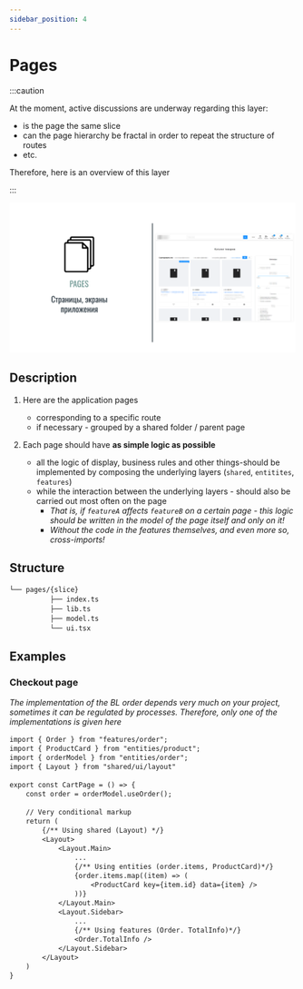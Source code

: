 ```yaml
---
sidebar_position: 4
---
```


# Pages

:::caution

At the moment, active discussions are underway regarding this layer:

- is the page the same slice
- can the page hierarchy be fractal in order to repeat the structure of routes
- etc.

Therefore, here is an overview of this layer

:::

![pages-themed-bordered](/img/layers/pages.png)

## Description

1. Here are the application pages
    - corresponding to a specific route
    - if necessary - grouped by a shared folder / parent page

1. Each page should have **as simple logic as possible**
    - all the logic of display, business rules and other things-should be implemented by composing the underlying layers (`shared`, `entitites`, `features`)
    - while the interaction between the underlying layers - should also be carried out most often on the page
        - *That is, if `featureA` affects `featureB` on a certain page - this logic should be written in the model of the page itself and only on it!*
        - *Without the code in the features themselves, and even more so, cross-imports!*

## Structure

```sh
└── pages/{slice}
          ├── index.ts
          ├── lib.ts
          ├── model.ts
          └── ui.tsx
```

## Examples

### Checkout page

*The implementation of the BL order depends very much on your project, sometimes it can be regulated by processes. Therefore, only one of the implementations is given here*

```tsx title=pages/**/index.tsx
import { Order } from "features/order";
import { ProductCard } from "entities/product";
import { orderModel } from "entities/order";
import { Layout } from "shared/ui/layout"

export const CartPage = () => {
    const order = orderModel.useOrder();
    
    // Very conditional markup
    return (
        {/** Using shared (Layout) */}
        <Layout>
            <Layout.Main>
                ...
                {/** Using entities (order.items, ProductCard)*/}
                {order.items.map((item) => (
                    <ProductCard key={item.id} data={item} />
                ))}
            </Layout.Main>
            <Layout.Sidebar>
                ...
                {/** Using features (Order. TotalInfo)*/}
                <Order.TotalInfo />
            </Layout.Sidebar>
        </Layout>
    )
}
```
